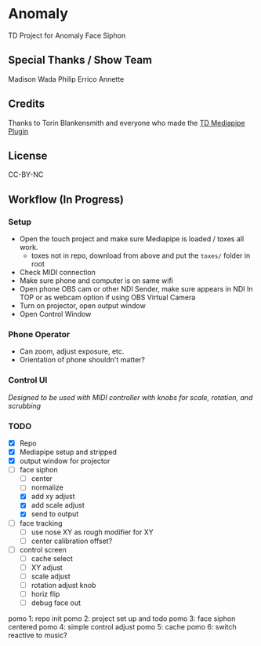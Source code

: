 # Anomaly

TD Project for Anomaly Face Siphon

## Special Thanks / Show Team

Madison Wada
Philip Errico
Annette 

## Credits

Thanks to Torin Blankensmith and everyone who made the [TD Mediapipe Plugin](https://github.com/torinmb/mediapipe-touchdesigner)

## License

CC-BY-NC

## Workflow (In Progress)

### Setup

- Open the touch project and make sure Mediapipe is loaded / toxes all work.
  - toxes not in repo, download from above and put the `toxes/` folder in root
- Check MIDI connection
- Make sure phone and computer is on same wifi
- Open phone OBS cam or other NDI Sender, make sure appears in NDI In TOP or as webcam option if using OBS Virtual Camera
- Turn on projector, open output window
- Open Control Window

### Phone Operator

- Can zoom, adjust exposure, etc.
- Orientation of phone shouldn't matter?

### Control UI

*Designed to be used with MIDI controller with knobs for scale, rotation, and scrubbing*

### TODO

- [X] Repo
- [X] Mediapipe setup and stripped
- [X] output window for projector
- [ ] face siphon
  - [ ] center
  - [ ] normalize
  - [X] add xy adjust
  - [X] add scale adjust
  - [X] send to output
- [ ] face tracking
  - [ ] use nose XY as rough modifier for XY
  - [ ] center calibration offset?
- [ ] control screen
  - [ ] cache select
  - [ ] XY adjust
  - [ ] scale adjust
  - [ ] rotation adjust knob
  - [ ] horiz flip
  - [ ] debug face out

pomo 1: repo init
pomo 2: project set up and todo
pomo 3: face siphon centered
pomo 4: simple control adjust
pomo 5: cache
pomo 6: switch reactive to music?
